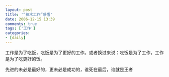 ```yaml
---
layout: post
title: '“技术工作”感悟'
date: 2006-12-15 13:39
comments: true
tags: ['工作']
categories:
- [daily]
---
```


工作是为了吃饭，吃饭是为了更好的工作。或者换过来说：吃饭是为了工作，工作是为了吃更好的饭。

先进的未必是最好的，更未必是成功的，谁死在最后，谁就是王者

